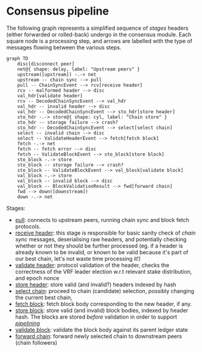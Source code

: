 # Consensus pipeline

The following graph represents a simplified sequence of _stages_ headers (either forwarded or rolled-back) undergo in the consensus module. Each square node is a processing step, and arrows are labelled with the type of messages flowing between the various steps.

```mermaid
graph TD
    disc[disconnect peer]
    net@{ shape: delay, label: "Upstream peers" }
    upstream([upstream]) -.-> net
    upstream -- chain sync --> pull
    pull -- ChainSyncEvent --> rcv[receive header]
    rcv -- malformed header --> disc
    val_hdr[validate header]
    rcv -- DecodedChainSyncEvent --> val_hdr
    val_hdr -- invalid header --> disc
    val_hdr -- DecodedChainSyncEvent --> sto_hdr[store header]
    sto_hdr -.-> store@{ shape: cyl, label: "Chain store" }
    sto_hdr -- storage failure --> crash?
    sto_hdr -- DecodedChainSyncEvent --> select[select chain]
    select -- invalid chain --> disc
    select -- ValidateHeaderEvent --> fetch[fetch block]
    fetch -.-> net
    fetch -- fetch error --> disc
    fetch -- ValidateBlockEvent --> sto_block[store block]
    sto_block -.-> store
    sto_block -- storage failure --> crash?
    sto_block -- ValidateBlockEvent --> val_block[validate block]
    val_block -.-> store
    val_block -- invalid block --> disc
    val_block -- BlockValidationResult --> fwd[forward chain]
    fwd --> down([downstream])
    down -.-> net
```

Stages:

* [pull](../amaru/src/stages/pull.rs): connects to upstream peers, running chain sync and block fetch protocols.
* [receive header](src/consensus/receive_header.rs): this stage is responsible for basic sanity check of _chain sync_ messages, deserialising raw headers, and potentially checking whether or not they should be further processed (eg. if a header is already known to be invalid, or known to be valid because it's part of our best chain, let's not waste time processing it!)
* [validate header](src/consensus/validate_header.rs): protocol validation of the header, checks the correctness of the VRF leader election w.r.t relevant stake distribution, and epoch nonce
* [store header](src/consensus/store_header.rs): store valid (and invalid?) headers indexed by hash
* [select chain](src/consensus/select_chain.rs): proceed to chain (candidate) selection, possibly changing the current best chain,
* [fetch block](../amaru/src/stages/consensus/fetch_block.rs): fetch block body corresponding to the new header, if any.
* [store block](src/consensus/store_block.rs): store valid (and invalid) block bodies, indexed by header hash. The blocks are stored _before_ validation in order to support [_pipelining_](https://iohk.io/en/blog/posts/2022/02/01/introducing-pipelining-cardanos-consensus-layer-scaling-solution/)
* [validate block](../amaru/src/stages/ledger.rs): validate the block body against its parent ledger state
* [forward chain](../amaru/src/stages/consensus/forward_chain/): forward newly selected chain to downstream peers (chain followers)
